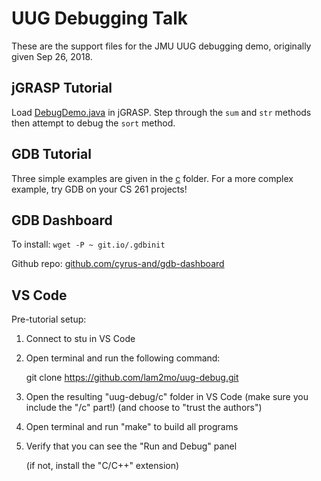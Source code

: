 # UUG Debugging Talk

These are the support files for the JMU UUG debugging demo, originally given Sep
26, 2018.

## jGRASP Tutorial

Load [DebugDemo.java](java/DebugDemo.java) in jGRASP. Step through the `sum` and
`str` methods then attempt to debug the `sort` method.

## GDB Tutorial

Three simple examples are given in the [c](c) folder. For a more complex
example, try GDB on your CS 261 projects!

## GDB Dashboard

To install: `wget -P ~ git.io/.gdbinit`

Github repo:
[github.com/cyrus-and/gdb-dashboard](https://github.com/cyrus-and/gdb-dashboard)

## VS Code

Pre-tutorial setup:

1) Connect to stu in VS Code

2) Open terminal and run the following command:

    git clone https://github.com/lam2mo/uug-debug.git

3) Open the resulting "uug-debug/c" folder in VS Code
   (make sure you include the "/c" part!)
   (and choose to "trust the authors")

4) Open terminal and run "make" to build all programs

5) Verify that you can see the "Run and Debug" panel

   (if not, install the "C/C++" extension)

